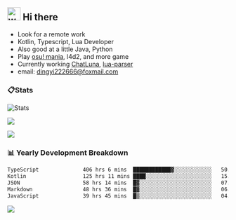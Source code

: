 ## <img alt="wave" src="https://raw.githubusercontent.com/MartinHeinz/MartinHeinz/master/wave.gif" width="30px"> Hi there

- Look for a remote work
- Kotlin, Typescript, Lua Developer
- Also good at a little Java, Python
- Play [osu! mania](https://osu.ppy.sh/users/29808669), l4d2, and more game
- Currently working [ChatLuna](https://github.com/ChatLunaLab), [lua-parser](https://github.com/dingyi222666/lua-parser)
- email: [dingyi222666@foxmail.com](mailto:dingyi222666@foxmail.com)

### 📋Stats

![Stats](https://github-readme-stats.vercel.app/api?username=dingyi222666&show_icons=true&icon_color=47A69E&title_color=47A69E&count_private=true)    

![](https://api.githubtrends.io/user/svg/dingyi222666/langs?time_range=one_year&include_private=True&loc_metric=changed&theme=classic)

![](http://github-profile-summary-cards.vercel.app/api/cards/productive-time?username=dingyi222666&theme=nord_dark&utcOffset=8)

### 📊 Yearly Development Breakdown

<!--START_SECTION:waka-->

```txt
TypeScript              406 hrs 6 mins  ████████████▓░░░░░░░░░░░░   50.76 %
Kotlin                  125 hrs 11 mins ████░░░░░░░░░░░░░░░░░░░░░   15.65 %
JSON                    58 hrs 14 mins  █▓░░░░░░░░░░░░░░░░░░░░░░░   07.28 %
Markdown                48 hrs 36 mins  █▓░░░░░░░░░░░░░░░░░░░░░░░   06.08 %
JavaScript              39 hrs 45 mins  █▒░░░░░░░░░░░░░░░░░░░░░░░   04.97 %
```

<!--END_SECTION:waka-->

![](https://komarev.com/ghpvc/?username=dingyi222666)
